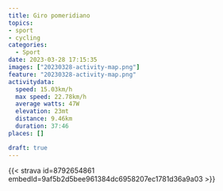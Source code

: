 ```yaml
---
title: Giro pomeridiano
topics:
- sport
- cycling
categories:
  - Sport
date: 2023-03-28 17:15:35
images: ["20230328-activity-map.png"]
feature: "20230328-activity-map.png"
activitydata:
  speed: 15.03km/h
  max speed: 22.78km/h
  average watts: 47W
  elevation: 23mt
  distance: 9.46km
  duration: 37:46
places: []

draft: true
---
```


<!--more--> 

 [//]: # ({{< figure src="20230328-activity-map.png" title="map" >}})


{{< strava id=8792654861 embedId=9af5b2d5bee961384dc6958207ec1781d36a9a03 >}}

